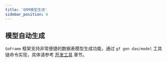```yaml
---
title: 'ORM模型生成'
sidebar_position: 6
---
```


## 模型自动生成

`GoFrame` 框架支持非常便捷的数据表模型生成功能，通过 `gf gen dao/model` 工具链命令实现，具体请参考 [开发工具](output/goframe-v2.1-md/开发工具) 章节。